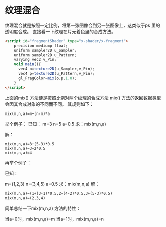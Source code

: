 # 纹理混合
纹理混合就是按照一定比例，将第一张图像合到另一张图像上，这类似于ps 里的透明度合成。
直接看一下纹理在片元着色里的合成方法。
```html
<script id="fragmentShader" type="x-shader/x-fragment">
    precision mediump float;
    uniform sampler2D u_Sampler;
    uniform sampler2D u_Pattern;
    varying vec2 v_Pin;
    void main(){
      vec4 o=texture2D(u_Sampler,v_Pin);
      vec4 p=texture2D(u_Pattern,v_Pin);
      gl_FragColor=mix(o,p,1.0);
    }
</script>
```
上面的mix() 方法便是按照比例对两个纹理的合成方法
mix() 方法的返回数据类型会因其合成对象的不同而不同。
其规则如下：
```html
mix(m,n,a)=m+(n-m)*a
```
举个例子：
已知：
m=3
n=5
a=0.5
求：mix(m,n,a)

解：
```
mix(m,n,a)=3+(5-3)*0.5
mix(m,n,a)=3+2*0.5
mix(m,n,a)=4
```

再举个例子：

已知：

m=(1,2,3)
n=(3,4,5)
a=0.5
求：mix(m,n,a)
解：

```html
mix(m,n,a)=(1+(3-1)*0.5,2+(4-2)*0.5,3+(5-3)*0.5)
mix(m,n,a)=(2,3,4)
```

简单总结一下mix(m,n,a) 方法的特性：

当a=0时，mix(m,n,a)=m
当a=1时，mix(m,n,a)=n


